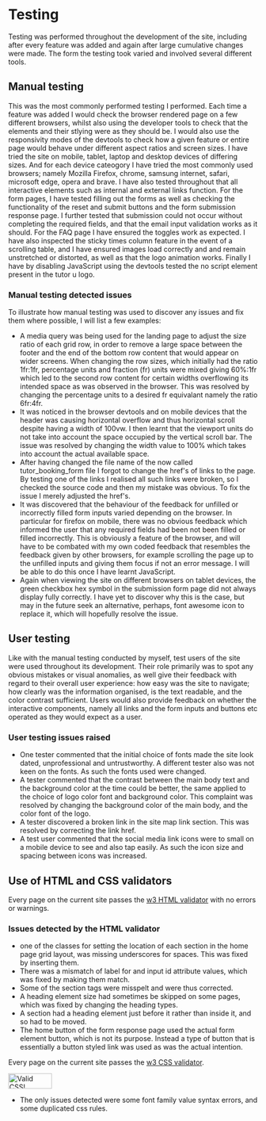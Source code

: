 # Testing
Testing was performed throughout the development of the site, including after every feature was added and again after large cumulative changes were made. The form the testing took varied and involved several different tools.

## Manual testing
This was the most commonly performed testing I performed. Each time a feature was added I would check the browser rendered page on a few different browsers, whilst also using the developer tools to check that the elements and their stlying were as they should be. I would also use the responsivity modes of the devtools to check how a given feature or entire page would behave under different aspect ratios and screen sizes. I have tried the site on mobile, tablet, laptop and desktop devices of differing sizes. And for each device cateogory I have tried the most commonly used browsers; namely  Mozilla Firefox, chrome, samsung internet, safari, microsoft edge, opera and brave. I have also tested throughout that all interactive elements such as internal and external links function. For the form pages, I have tested filling out the forms as well as checking the functionality of the reset and submit buttons and the form submission response page. I further tested that submission could not occur without completing the required fields, and that the email input validation works as it should. For the FAQ page I have ensured the toggles work as expected. I have also inspected the sticky times column feature in the event of a scrolling table, and I have ensured images load correctly and and remain unstretched or distorted, as well as that the logo animation works. Finally I have by disabling JavaScript using the devtools tested the no script element present in the tutor u logo.

### Manual testing detected issues
To illustrate how manual testing was used to discover any issues and fix them where possible, I will list a few examples:
- A media query was being used for the landing page to adjust the size ratio of each grid row, in order to remove a large space between the footer and the end of the bottom row content that would appear on wider screens. When changing the row sizes, which initially had the ratio 1fr:1fr, percentage units and fraction (fr) units were mixed giving 60%:1fr which led to the second row content for certain widths overflowing its intended space as was observed in the browser. This was resolved by changing the percentage units to a desired fr equivalant namely the ratio 6fr:4fr.
- It was noticed in the browser devtools and on mobile devices that the header was causing horizontal overflow and thus horizontal scroll despite having a width of 100vw. I then learnt that the viewport units do not take into account the space occupied by the vertical scroll bar. The issue was resolved by changing the width value to 100% which takes into account the actual available space.
- After having changed the file name of the now called tutor_booking_form file I forgot to change the href's of links to the page. By testing one of the links I realised all such links were broken, so I checked the source code and then my mistake was obvious. To fix the issue I merely adjusted the href's.
- It was discovered that the behaviour of the feedback for unfilled or incorrectly filled form inputs varied depending on the browser. In particular for firefox on mobile, there was no obvious feedback which informed the user that any required fields had been not been filled or filled incorrectly. This is obviously a feature of the browser, and will have to be combated with my own coded feedback that resembles the feedback given by other browsers, for example scrolling the page up to the unfilled inputs and giving them focus if not an error message. I will be able to do this once I have learnt JavaScript.
- Again when viewing the site on different browsers on tablet devices, the green checkbox hex symbol in the submission form page did not always display fully correctly. I have yet to discover why this is the case, but may in the future seek an alternative, perhaps, font awesome icon to replace it, which will hopefully resolve the issue.

## User testing
Like with the manual testing conducted by myself, test users of the site were used throughout its development. Their role primarily was to spot any obvious mistakes or visual anomalies, as well give their feedback with regard to their overall user experience: how easy was the site to navigate; how clearly was the information organised, is the text readable, and the color contrast sufficient. Users would also provide feedback on whether the interactive components, namely all links and the form inputs and buttons etc operated as they would expect as a user.

### User testing issues raised
- One tester commented that the initial choice of fonts made the site look dated, unprofessional and untrustworthy. A different tester also was not keen on the fonts. As such the fonts used were changed.
- A tester commented that the contrast between the main body text and the background color at the time could be better, the same applied to the choice of logo color font and background color. This complaint was resolved by changing the background color of the main body, and the color font of the logo.
- A tester discovered a broken link in the site map link section. This was resolved by correcting the link href.
- A test user commented that the social media link icons were to small on a mobile device to see and also tap easily. As such the icon size and spacing between icons was increased.

## Use of HTML and CSS validators 
Every page on the current site passes the [w3 HTML validator](https://validator.w3.org/nu/) with no errors or warnings.

### Issues detected by the HTML validator
- one of the classes for setting the location of each section in the home page grid layout, was missing underscores for spaces. This was fixed by inserting them.
- There was a mismatch of label for and input id attribute values, which was fixed by making them match.
- Some of the section tags were misspelt and were thus corrected.
- A heading element size had sometimes be skipped on some pages, which was fixed by changing the heading types.
- A section had a heading element just before it rather than inside it, and so had to be moved.
- The home button of the form response page used the actual form element button, which is not its purpose. Instead a type of button that is essentially a button styled link was used as was the actual intention. 

Every page on the current site passes the [w3 CSS validator](https://jigsaw.w3.org/css-validator/).

<img style="border:0;width:88px;height:31px" src="https://jigsaw.w3.org/css-validator/images/vcss" alt="Valid CSS!"/>

- The only issues detected were some font family value syntax errors, and some duplicated css rules.